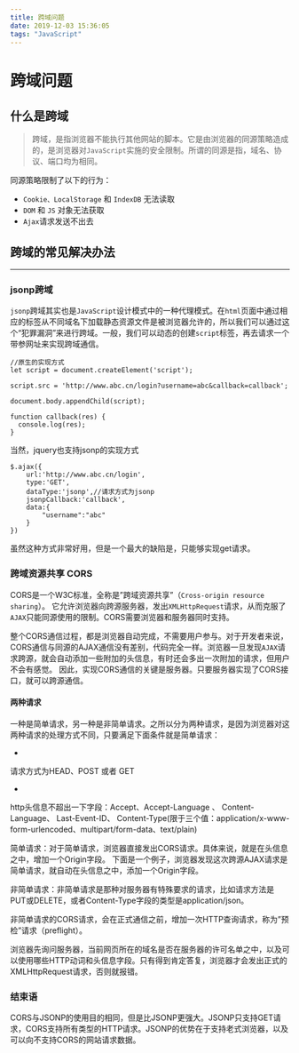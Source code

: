 ```yaml
---
title: 跨域问题
date: 2019-12-03 15:36:05
tags: "JavaScript"
---
```



# 跨域问题



## 什么是跨域

> 跨域，是指浏览器不能执行其他网站的脚本。它是由浏览器的同源策略造成的，是浏览器对`JavaScript`实施的安全限制。所谓的同源是指，域名、协议、端口均为相同。

同源策略限制了以下的行为：

- `Cookie、LocalStorage` 和 `IndexDB` 无法读取
- `DOM` 和 `JS` 对象无法获取
- `Ajax`请求发送不出去

## 跨域的常见解决办法

---

### jsonp跨域

`jsonp`跨域其实也是`JavaScript`设计模式中的一种代理模式。在`html`页面中通过相应的标签从不同域名下加载静态资源文件是被浏览器允许的，所以我们可以通过这个“犯罪漏洞”来进行跨域。一般，我们可以动态的创建`script`标签，再去请求一个带参网址来实现跨域通信。

    //原生的实现方式
    let script = document.createElement('script');
    
    script.src = 'http://www.abc.cn/login?username=abc&callback=callback';
    
    document.body.appendChild(script);
    
    function callback(res) {
      console.log(res);
    }
    

当然，jquery也支持jsonp的实现方式

    $.ajax({
        url:'http://www.abc.cn/login',
        type:'GET',
        dataType:'jsonp',//请求方式为jsonp
        jsonpCallback:'callback',
        data:{
            "username":"abc"
        }
    })
    

虽然这种方式非常好用，但是一个最大的缺陷是，只能够实现get请求。

### 跨域资源共享 CORS

CORS是一个W3C标准，全称是&rdquo;跨域资源共享&rdquo;（`Cross-origin resource sharing`）。 它允许浏览器向跨源服务器，发出`XMLHttpRequest`请求，从而克服了`AJAX`只能同源使用的限制。CORS需要浏览器和服务器同时支持。

整个CORS通信过程，都是浏览器自动完成，不需要用户参与。对于开发者来说，CORS通信与同源的AJAX通信没有差别，代码完全一样。浏览器一旦发现`AJAX`请求跨源，就会自动添加一些附加的头信息，有时还会多出一次附加的请求，但用户不会有感觉。
因此，实现CORS通信的关键是服务器。只要服务器实现了CORS接口，就可以跨源通信。

#### 两种请求

一种是简单请求，另一种是非简单请求。之所以分为两种请求，是因为浏览器对这两种请求的处理方式不同，只要满足下面条件就是简单请求：

- 
请求方式为HEAD、POST 或者 GET

- 
http头信息不超出一下字段：Accept、Accept-Language 、 Content-Language、 Last-Event-ID、 Content-Type(限于三个值：application/x-www-form-urlencoded、multipart/form-data、text/plain)

简单请求：对于简单请求，浏览器直接发出CORS请求。具体来说，就是在头信息之中，增加一个Origin字段。 下面是一个例子，浏览器发现这次跨源AJAX请求是简单请求，就自动在头信息之中，添加一个Origin字段。

非简单请求：非简单请求是那种对服务器有特殊要求的请求，比如请求方法是PUT或DELETE，或者Content-Type字段的类型是application/json。

非简单请求的CORS请求，会在正式通信之前，增加一次HTTP查询请求，称为&rdquo;预检&rdquo;请求（preflight）。

浏览器先询问服务器，当前网页所在的域名是否在服务器的许可名单之中，以及可以使用哪些HTTP动词和头信息字段。只有得到肯定答复，浏览器才会发出正式的XMLHttpRequest请求，否则就报错。

### 结束语

CORS与JSONP的使用目的相同，但是比JSONP更强大。JSONP只支持GET请求，CORS支持所有类型的HTTP请求。JSONP的优势在于支持老式浏览器，以及可以向不支持CORS的网站请求数据。

      